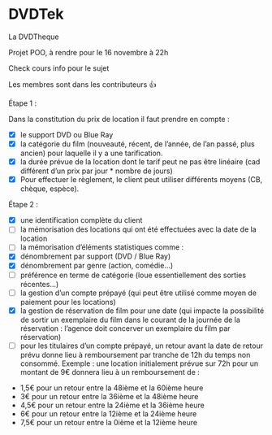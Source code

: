 # DVDTek
La DVDTheque

Projet POO, à rendre pour le 16 novembre à 22h

Check cours info pour le sujet

Les membres sont dans les contributeurs 👍 

Étape 1 :

Dans la constitution du prix de location il faut prendre en compte :

- [x] le support DVD ou Blue Ray
- [x] la catégorie du film (nouveauté, récent, de l’année, de l’an passé, plus ancien) pour laquelle il y a une tarification.
- [x] la durée prévue de la location dont le tarif peut ne pas être linéaire (cad différent d’un prix par jour * nombre de jours)
- [x] Pour effectuer le règlement, le client peut utiliser différents moyens (CB, chèque, espèce).

Étape 2 :

- [x] une identification complète du client
- [ ] la mémorisation des locations qui ont été effectuées avec la date de la location
- [ ] la mémorisation d’éléments statistiques comme :
- [x] dénombrement par support (DVD / Blue Ray)
- [x] dénombrement par genre (action, comédie...)
- [ ] préférence en terme de catégorie (loue essentiellement des sorties récentes...)
- [ ] la gestion d’un compte prépayé (qui peut être utilisé comme moyen de paiement pour
les locations)
- [x] la gestion de réservation de film pour une date (qui impacte la possibilité de sortir un exemplaire du film dans le courant de la journée de la réservation : l’agence doit concerver un exemplaire du film par réservation)
- [ ] pour les titulaires d’un compte prépayé, un retour avant la date de retour prévu donne lieu à remboursement par tranche de 12h du temps non consommé. Exemple : une location initialement prévue sur 72h pour un montant de 9€ donnera lieu à un remboursement de :
- 1,5€ pour un retour entre la 48ième et la 60ième heure
- 3€ pour un retour entre la 36ième et la 48ième heure
- 4,5€ pour un retour entre la 24ième et la 36ième heure
- 6€ pour un retour entre la 12ième et la 24ième heure
- 7,5€ pour un retour entre la 0ième et la 12ième heure
